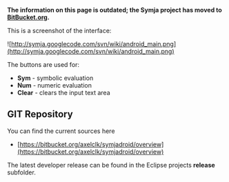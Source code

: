 **The information on this page is outdated; the Symja project has moved to [BitBucket.org](https://bitbucket.org/axelclk/symja_android_library).**



This is a screenshot of the interface:

![http://symja.googlecode.com/svn/wiki/android_main.png](http://symja.googlecode.com/svn/wiki/android_main.png)

The buttons are used for:
  * **Sym** - symbolic evaluation
  * **Num** - numeric evaluation
  * **Clear** - clears the input text area


## GIT Repository ##
You can find the current sources here
  * [https://bitbucket.org/axelclk/symjadroid/overview](https://bitbucket.org/axelclk/symjadroid/overview)

The latest developer release can be found in the Eclipse projects **release** subfolder.
